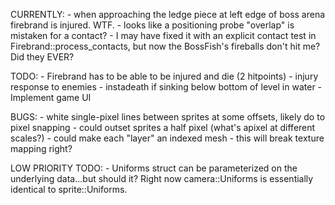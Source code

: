 CURRENTLY:
    - when approaching the ledge piece at left edge of boss arena firebrand is injured. WTF.
        - looks like a positioning probe "overlap" is mistaken for a contact?
        - I may have fixed it with an explicit contact test in Firebrand::process_contacts, but now the BossFish's fireballs don't hit me? Did they EVER?

TODO:
    - Firebrand has to be able to be injured and die (2 hitpoints)
        - injury response to enemies
        - instadeath if sinking below bottom of level in water
    - Implement game UI

BUGS:
    - white single-pixel lines between sprites at some offsets, likely do to pixel snapping
        - could outset sprites a half pixel (what's apixel at different scales?)
        - could make each "layer" an indexed mesh
            - this will break texture mapping right?

LOW PRIORITY TODO:
    - Uniforms struct can be parameterized on the underlying data...but should it? Right now camera::Uniforms is essentially identical to sprite::Uniforms.
